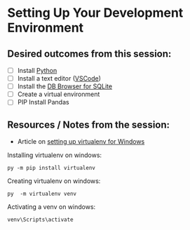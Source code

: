 # Setting Up Your Development Environment

## Desired outcomes from this session:

- [ ] Install [Python](https://www.python.org/)
- [ ] Install a text editor ([VSCode](https://code.visualstudio.com/download))
- [ ] Install the [DB Browser for SQLite](https://sqlitebrowser.org/)
- [ ] Create a virtual environment
- [ ] PIP Install Pandas

## Resources / Notes from the session:

- Article on [setting up virtualenv for Windows](https://linuxhint.com/activate-virtualenv-windows/)

Installing virtualenv on windows:

```
py -m pip install virtualenv
```

Creating virtualenv on windows:

```
py  -m virtualenv venv
```

Activating a venv on windows:

```
venv\Scripts\activate
```

